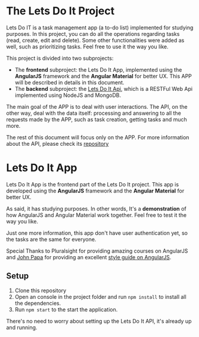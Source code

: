 # The Lets Do It Project

Lets Do IT is a task management app (a to-do list) implemented for studying purposes. In this project, you can do all the operations regarding tasks (read, create, edit and delete). Some other functionalities were added as well, such as prioritizing tasks. Feel free to use it the way you like.

This project is divided into two subprojects:

* The **frontend** subproject: the Lets Do It App, implemented using the **AngularJS** framework and the **Angular Material** for better UX. This APP will be described in details in this document.
* The **backend** subproject: the [Lets Do It Api](https://github.com/coop-code/lets-do-it-api), which is a RESTFul Web Api implemented using NodeJS and MongoDB.

The main goal of the APP is to deal with user interactions.
The API, on the other way, deal with the data itself: processing and answering to all the requests made by the APP, such as task creation, getting tasks and much more.

The rest of this document will focus only on the APP. For more information about the API, please check its [repository](https://github.com/coop-code/lets-do-it-api)

# Lets Do It App

Lets Do It App is the frontend part of the Lets Do It project.
This app is developed using the **AngularJS** framework and the **Angular Material** for better UX.

As said, it has studying purposes. In other words, It's a **demonstration** of how AngularJS and Angular Material work together. Feel free to test it the way you like.

Just one more information, this app don't have user authentication yet, so the tasks are the same for everyone.

Special Thanks to Pluralsight for providing amazing courses on AngularJS and [John Papa](https://github.com/johnpapa) for providing an excellent [style guide on AngularJS](https://github.com/johnpapa/angular-styleguide/blob/master/a1/README.md).

## Setup

1. Clone this repository 
2. Open an console in the project folder and run `npm install` to install all the dependencies.
3. Run `npm start` to the start the application.

There's no need to worry about setting up the Lets Do It API, it's already up and running.
